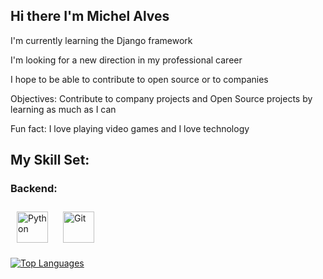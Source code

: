 ## Hi there  I'm Michel Alves

I'm currently learning the Django framework

I'm looking for a new direction in my professional career

I hope to be able to contribute to open source or to companies

Objectives: Contribute to company projects and Open Source projects by learning as much as I can

Fun fact: I love playing video games and I love technology 

## My Skill Set:

### Backend:

<img style="margin: 10px" src="https://profilinator.rishav.dev/skills-assets/python-original.svg" alt="Python" height="50" />  
<img style="margin: 10px" src="https://profilinator.rishav.dev/skills-assets/git-scm-icon.svg" alt="Git" height="50" />  

<br>

[![Top Languages](https://readme-stats-envoy-vc.vercel.app/api/top-langs/?username=michel4lves&layout=compact)](https://github.com/michel4lves/michel4lves)

<br>
<br>
